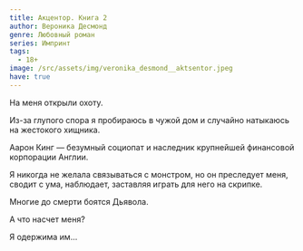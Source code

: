 ```yaml
---
title: Акцентор. Книга 2
author: Вероника Десмонд
genre: Любовный роман
series: Импринт
tags:
  - 18+
image: /src/assets/img/veronika_desmond__aktsentor.jpeg
have: true
---
```

На меня открыли охоту.

Из-за глупого спора я пробираюсь в чужой дом и случайно натыкаюсь на жестокого хищника.

Аарон Кинг — безумный социопат и наследник крупнейшей финансовой корпорации Англии.

Я никогда не желала связываться с монстром, но он преследует меня, сводит с ума, наблюдает, заставляя играть для него на скрипке.

Многие до смерти боятся Дьявола.

А что насчет меня?

Я одержима им…
